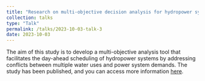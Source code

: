 ```yaml
---
title: "Research on multi-objective decision analysis for hydropower system"
collection: talks
type: "Talk"
permalink: /talks/2023-10-03-talk-3
date: 2023-10-03
---
```


The aim of this study is to develop a multi-objective analysis tool that facilitates the day-ahead scheduling of hydropower systems by addressing conflicts between multiple water uses and power system demands. The study has been published, and you can access more information [here](https://prelude0324.github.io/academic_pages/publication/2023-08-27-paper-title-number-1).
